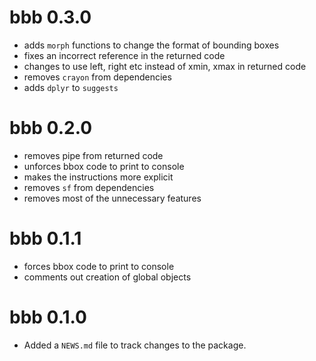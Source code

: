 # bbb 0.3.0
* adds `morph` functions to change the format of bounding boxes
* fixes an incorrect reference in the returned code
* changes to use left, right etc instead of xmin, xmax in returned code
* removes `crayon` from dependencies
* adds `dplyr` to `suggests`

# bbb 0.2.0
* removes pipe from returned code
* unforces bbox code to print to console
* makes the instructions more explicit
* removes `sf` from dependencies
* removes most of the unnecessary features

# bbb 0.1.1
* forces bbox code to print to console
* comments out creation of global objects

# bbb 0.1.0
* Added a `NEWS.md` file to track changes to the package.
